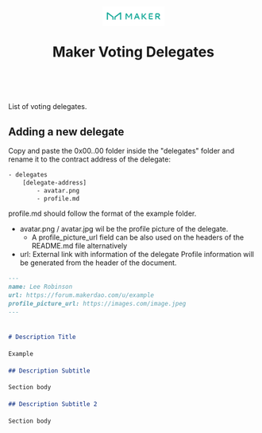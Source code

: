 <h1 align="center" style="margin-top: 1em; margin-bottom: 3em;">
  <p><a href="https://vote.makerdao.com/"><img alt="maker logo" src="./maker-logo.png" alt="vote.makerdao.com" width="125"></a></p>
  <p>Maker Voting Delegates</p>
</h1>

List of voting delegates.

## Adding a new delegate

Copy and paste the 0x00..00 folder inside the "delegates" folder and rename it to the contract address of the delegate:

```
- delegates
    [delegate-address]
        - avatar.png
        - profile.md
```


profile.md should follow the format of the example folder. 

- avatar.png / avatar.jpg wil be the profile picture of the delegate. 
  - A profile_picture_url field can be also used on the headers of the README.md file alternatively
- url: External link with information of the delegate
Profile information will be generated from the header of the document.



```markdown
---
name: Lee Robinson
url: https://forum.makerdao.com/u/example
profile_picture_url: https://images.com/image.jpeg
---


# Description Title

Example 

## Description Subtitle

Section body

## Description Subtitle 2

Section body
```
